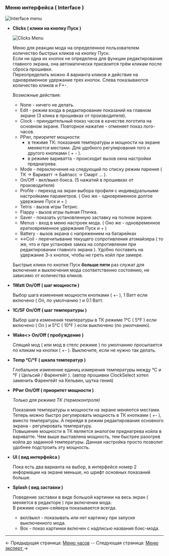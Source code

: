 ### Меню интерфейса ( Interface )

![Interface menu](https://i.imgur.com/KjdiPU8.png)

  * __Clicks ( клики на кнопку Пуск )__
  
    ![Clicks Menu](https://i.imgur.com/POyz0Jy.png)
        
    Меню для реакции мода на определенное пользователем количество быстрых кликов на кнопку Пуск.  
    Если ни одна их кнопок не определена для функции редактирования главного экрана, она автоматически присвоится трём кликам после сброса прошивки.  
    Переопределить можно 4 варианта кликов и действие на одновременное удержание трех кнопок. Слева показываются количество кликов и F+-.
 
    Возможные действия:
    
    * None - ничего не делать.
    * Edit - режим входа в редактирование показаний на главном экране (3 клика в прошивках от производителя).
    * Clock - принудительный показ часов в качестве логотипа на основном экране. Повторное нажатие - отменяет показ лого-часов.
    * PPwr, приоритет мощности:
         - в тежиме ТК: показания температуры и мощности на экране меняются местами. Для удобного регулирования того и другого кнопками ( + - ).
         - в режиме вариватта - происходит вызов окна настройки преднагрева.
    * Mode - переключения на следующий по списку режим парения ( ТК -> Вариватт -> Байпасс -> Смарт ... ).
    * On/Off - вкл/выкл бокса. (5 нажатий в прошивках от производителя)
    * Profile - переход на экран выбора профиля с индивидуальными настройками параметров. ( Оно же - одновременное долгое удержание Пуск и + )
    * Tetris - вызов игры Тетрис.
    * Flappy - вызов игры пьяная Птичка.
    * Saver - показать установленную заставку на полном экране.
    * Menus - вход в меню настроек мода. ( Оно же - одновременное кратковременное удержание Пуск и + )
    * Battery - вызов экрана с напряжением на батарейках
    * ↔Coil - перечитывание текущего сопротивления атомайзера ( то же, что и при установке замка на сопротивлении при редактировании главного экрана ). Удобно поставить на удержание 3-х кнопок, чтобы не греть койл при замере.

	Быстрые клики по кнопке Пуск **больше пяти** раз служат для включения и выключения мода соответственно состоянию, не зависимо от количества кликов.  

 * __1Watt On/Off ( шаг мощности )__

    Выбор шага изменения мощности кнопками ( +- ), 1 Ватт если включено ( On, по умолчанию ) и 0.1 Ватт.

  * __1C/5F On/Off ( шаг температуры )__
  
    Выбор шага изменения температуры в ТК режиме 1°C ( 5°F ) если включено ( On ) и 5°C ( 10°F ) если выключено (по умолчанию).

  * __Wake<> On/Off ( пробуждение )__

    Спящий мод ( или мод в стелс режиме ) по умолчанию просыпается по кликам на кнопки ( +- ). Выключите, если не нужно так делать.

  * __Temp °C/°F ( шкала температур )__

    Глобальное изменение единиц измерения температуры между °C и °F ( Цельсий / Фаренгейт ). (автор прошивки ClockSelect хотел заменить Фаренгейт на Кельвин, шутка гения)

  * __PPwr On/Off ( приоритет мощности )__
  
  	*Только для режима ТК (термоконтроля)*  
  
	Показания температуры и мощности на экране меняются местами. Теперь можно быстро регулировать мощность в ТК кнопками ( +- ), вместо температуры. А перейдя в режим редактирования основного экрана - регулировать температуру.  
    Повышение мощности в ТК является аналогом преднагрева койла в вариватте. Чем выше выставлена мощность, тем быстрее разогрев койла до заданной температуры. Данная настройка просто позволит удобнее подстроить эту мощность.
    
  * __UI ( вид интерфейса )__
  
	Пока есть два варианта на выбор, в интерфейсе номер 2 информации на экране меньше, но шрифт основных показаний больше.
    
  * __Splash ( вид заставки )__
  
	Поведение заставки в виде большой картинки на весь экран ( меняется в редакторе ) при включении мода.  
    В режиме скрин-сейвера показывается всегда.
    - вкл/выкл - показывать или нет картинку при запуске выключенного мода. 
    - Box - показ картинки включен с надписью названия бокс-мода. 
    
    
-----

← Предыдущая страница: [Меню часов](clock_ru.md) --  Следующая страница: [Меню эксперт ](expert_ru.md)→
